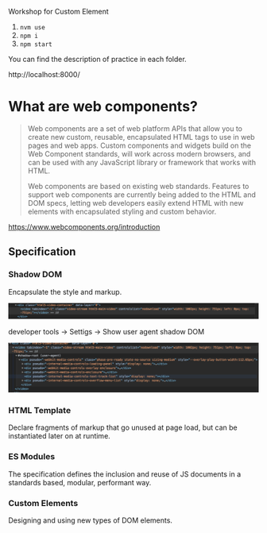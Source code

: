 Workshop for Custom Element

1. `nvm use`
2. `npm i`
3. `npm start`

You can find the description of practice in each folder.

http://localhost:8000/


# What are web components?

> Web components are a set of web platform APIs that allow you to create new custom, reusable, encapsulated HTML tags to use in web pages and web apps. Custom components and widgets build on the Web Component standards, will work across modern browsers, and can be used with any JavaScript library or framework that works with HTML.
>
> Web components are based on existing web standards. Features to support web components are currently being added to the HTML and DOM specs, letting web developers easily extend HTML with new elements with encapsulated styling and custom behavior.

https://www.webcomponents.org/introduction

## Specification

### Shadow DOM
Encapsulate the style and markup.

<img src="./img/shadowDOM_1.png" width="700px">

developer tools -> Settigs -> Show user agent shadow DOM

<img src="./img/shadowDOM_2.png" width="700px">

### HTML Template
Declare fragments of markup that go unused at page load, but can be instantiated later on at runtime.

### ES Modules
The specification defines the inclusion and reuse of JS documents in a standards based, modular, performant way.

### Custom Elements
Designing and using new types of DOM elements.
